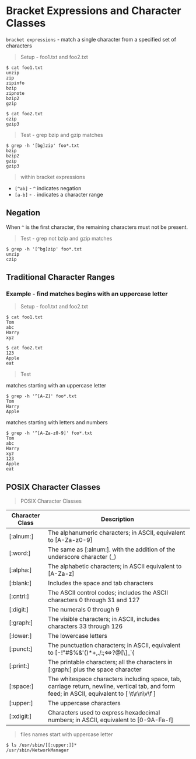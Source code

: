 # Bracket Expressions and Character Classes

`bracket expressions` - match a single character from a specified set of characters

> Setup - foo1.txt and foo2.txt

```
$ cat foo1.txt
unzip
zip
zipinfo
bzip
zipnote
bzip2
gzip

$ cat foo2.txt
czip
gzip3
```

> Test - grep bzip and gzip matches

```
$ grep -h '[bg]zip' foo*.txt
bzip
bzip2
gzip
gzip3
```

> within bracket expressions

- `[^ab]` - `^` indicates negation
- `[a-b]` - `-` indicates a character range

## Negation

When `^` is the first character, the remaining characters must not be present.

> Test - grep not bzip and gzip matches

```
$ grep -h '[^bg]zip' foo*.txt
unzip
czip
```

## Traditional Character Ranges

### Example - find matches begins with an uppercase letter

> Setup - foo1.txt and foo2.txt

```
$ cat foo1.txt
Tom
abc
Harry
xyz

$ cat foo2.txt
123
Apple
eat
```

> Test

matches starting with an uppercase letter

```
$ grep -h '^[A-Z]' foo*.txt
Tom
Harry
Apple
```

matches starting with letters and numbers

```
$ grep -h '^[A-Za-z0-9]' foo*.txt
Tom
abc
Harry
xyz
123
Apple
eat
```

## POSIX Character Classes

> POSIX Character Classes

| Character Class | Description |
|-----------------|-------------|
| [:alnum:]       | The alphanumeric characters; in ASCII, equivalent to [A-Za-z0-9] |
| [:word:]        | The same as [:alnum:]. with the addition of the underscore character (_) |
| [:alpha:]       | The alphabetic characters; in ASCII equivalent to [A-Za-z] |
| [:blank:]       | Includes the space and tab characters |
| [:cntrl:]       | The ASCII control codes; includes the ASCII characters 0 through 31 and 127 |
| [:digit:]       | The numerals 0 through 9 |
| [:graph:]       | The visible characters; in ASCII, includes characters 33 through 126 |
| [:lower:]       | The lowercase letters |
| [:punct:]       | The punctuation characters; in ASCII, equivalent to [-!"#$%&'()*+,./:;<=>?@[\\\]_`{|}˜] |
| [:print:]       | The printable characters; all the characters in [:graph:] plus the space character |
| [:space:]       | The whitespace characters including space, tab, carriage return, newline, vertical tab, and form feed; in ASCII, equivalent to [ \t\r\n\v\f ] |
| [:upper:]       | The uppercase characters |
| [:xdigit:]      | Characters used to express hexadecimal numbers; in ASCII, equivalent to [0-9A-Fa-f] |

> files names start with uppercase letter

```
$ ls /usr/sbin/[[:upper:]]*
/usr/sbin/NetworkManager
```
